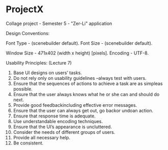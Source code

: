 # ProjectX
Collage project - Semester 5 - "Zer-Li" application


Design Conventions:

Font Type - (scenebuilder default).
Font Size - (scenebuilder default).

Window Size - 471x402 (width x height) [pixels].
Encoding - UTF-8.


Usability Principles: (Lecture 7)

1. Base UI designs on users’ tasks.
2. Do not rely only on usability guidelines –always test with users.
3. Ensure that the sequences of actions to achieve a task are as simpleas possible.
4. Ensure that the user always knows what he or she can and should do next.
5. Provide good feedbackincluding effective error messages.
6. Ensure that the user can always get out, go backor undoan action.
7. Ensure that response time is adequate.
8. Use understandable encoding techniques.
9. Ensure that the UI’s appearance is uncluttered.
10. Consider the needs of different groups of users.
11. Provide all necessary help.
12. Be consistent.

